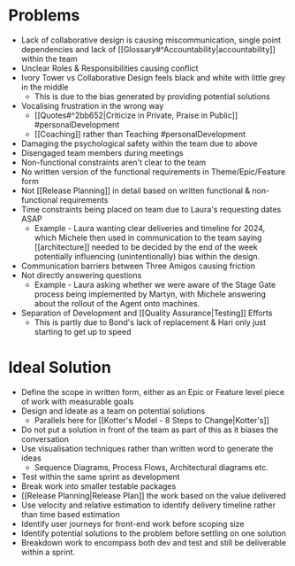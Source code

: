 # Problems
- Lack of collaborative design is causing miscommunication, single point dependencies and lack of [[Glossary#^Accountability|accountability]] within the team
- Unclear Roles & Responsibilities causing conflict
- Ivory Tower vs Collaborative Design feels black and white with little grey in the middle
	- This is due to the bias generated by providing potential solutions
- Vocalising frustration in the wrong way
	- [[Quotes#^2bb652|Criticize in Private, Praise in Public]] #personalDevelopment
	- [[Coaching]] rather than Teaching #personalDevelopment 
- Damaging the psychological safety within the team due to above
- Disengaged team members during meetings
- Non-functional constraints aren't clear to the team
- No written version of the functional requirements in Theme/Epic/Feature form
- Not [[Release Planning]] in detail based on written functional & non-functional requirements
- Time constraints being placed on team due to Laura's requesting dates ASAP
	- Example - Laura wanting clear deliveries and timeline for 2024, which Michele then used in communication to the team saying [[architecture]] needed to be decided by the end of the week potentially influencing (unintentionally) bias within the design.
- Communication barriers between Three Amigos causing friction
- Not directly answering questions
	- Example - Laura asking whether we were aware of the Stage Gate process being implemented by Martyn, with Michele answering about the rollout of the Agent onto machines.
- Separation of Development and [[Quality Assurance|Testing]] Efforts
	- This is partly due to Bond's lack of replacement & Hari only just starting to get up to speed
# Ideal Solution
- Define the scope in written form, either as an Epic or Feature level piece of work with measurable goals
- Design and Ideate as a team on potential solutions
	- Parallels here for [[Kotter's Model - 8 Steps to Change|Kotter's]]
- Do not put a solution in front of the team as part of this as it biases the conversation
- Use visualisation techniques rather than written word to generate the ideas
	- Sequence Diagrams, Process Flows, Architectural diagrams etc.
- Test within the same sprint as development
- Break work into smaller testable packages
- [[Release Planning|Release Plan]] the work based on the value delivered
- Use velocity and relative estimation to identify delivery timeline rather than time based estimation
- Identify user journeys for front-end work before scoping size
- Identify potential solutions to the problem before settling on one solution
- Breakdown work to encompass both dev and test and still be deliverable within a sprint.